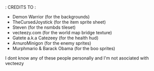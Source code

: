 : CREDITS TO :
- Demon Warrior (for the backgrounds)
- TheCursedJoystick (for the item sprite sheet)
- Steven (for the nsmbds tileset)
- vecteezy.com (for the world map bridge texture)
- Gatete a.k.a Catezeey (for the health hud)
- ArnuroMinigon (for the enemy sprites)
- Murphmario & Barack Obama (for the boo sprites)

I dont know any of these people personally and I'm not asociated with vecteezy


